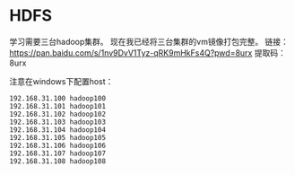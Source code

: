# HDFS
学习需要三台hadoop集群。
现在我已经将三台集群的vm镜像打包完整。
链接：https://pan.baidu.com/s/1nv9DvV1Tyz-qRK9mHkFs4Q?pwd=8urx 
提取码：8urx 

注意在windows下配置host：
```shell
192.168.31.100 hadoop100
192.168.31.101 hadoop101
192.168.31.102 hadoop102
192.168.31.103 hadoop103
192.168.31.104 hadoop104
192.168.31.105 hadoop105
192.168.31.106 hadoop106
192.168.31.107 hadoop107
192.168.31.108 hadoop108
```
